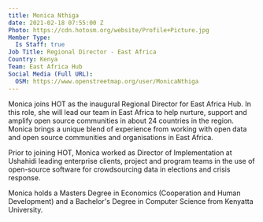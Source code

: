 ```yaml
---
title: Monica Nthiga
date: 2021-02-18 07:55:00 Z
Photo: https://cdn.hotosm.org/website/Profile+Picture.jpg
Member Type:
  Is Staff: true
Job Title: Regional Director - East Africa
Country: Kenya
Team: East Africa Hub
Social Media (Full URL):
  OSM: https://www.openstreetmap.org/user/MonicaNthiga
---
```


Monica joins HOT as the inaugural Regional Director for East Africa Hub. In this role, she will lead our team in East Africa to help nurture, support and amplify open source communities in about 24 countries in the region. Monica brings a unique blend of experience from working with open data and open source communities and organisations in East Africa. 

Prior to joining HOT, Monica worked as Director of Implementation at Ushahidi leading enterprise clients, project and program teams in the use of open-source software for crowdsourcing data in elections and crisis response. 

Monica holds a Masters Degree in Economics (Cooperation and Human Development) and a Bachelor's Degree in Computer Science from Kenyatta University. 
